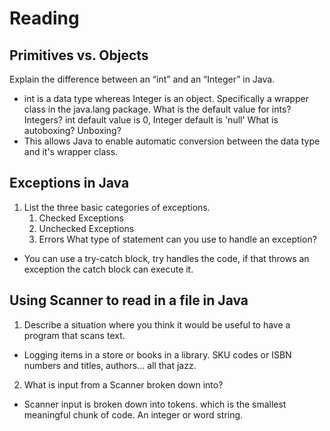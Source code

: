 # Reading

## Primitives vs. Objects

Explain the difference between an “int” and an “Integer” in Java.
- int is a data type whereas Integer is an object. Specifically a wrapper class in the java.lang package.
What is the default value for ints? Integers?
int default value is 0, Integer default is 'null'
What is autoboxing? Unboxing?
- This allows Java to enable automatic conversion between the data type and it's wrapper class.

## Exceptions in Java

1. List the three basic categories of exceptions.
    1. Checked Exceptions
    2. Unchecked Exceptions
    3. Errors
What type of statement can you use to handle an exception?
- You can use a try-catch block, try handles the code, if that throws an exception the catch block can execute it.

## Using Scanner to read in a file in Java

1. Describe a situation where you think it would be useful to have a program that scans text.
- Logging items in a store or books in a library. SKU codes or ISBN numbers and titles, authors... all that jazz.

2. What is input from a Scanner broken down into?
- Scanner input is broken down into tokens. which is the smallest meaningful chunk of code. An integer or word string. 
